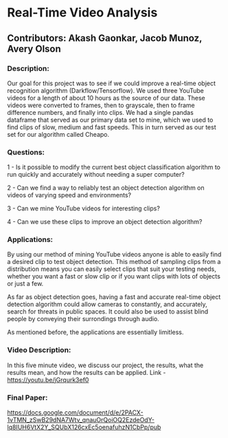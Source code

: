 # Real-Time Video Analysis  

## Contributors: Akash Gaonkar, Jacob Munoz, Avery Olson

### Description:  
Our goal for this project was to see if we could improve a real-time object recognition algorithm (Darkflow/Tensorflow). We used three YouTube videos for a length of about 10 hours as the source of our data. These videos were converted to frames, then to grayscale, then to frame difference numbers, and finally into clips. We had a single pandas dataframe that served as our primary data set to mine, which we used to find clips of slow, medium and fast speeds. This in turn served as our test set for our algorithm called Cheapo.

### Questions:  
1 - Is it possible to modify the current best object classification algorithm to run quickly and accurately without needing a super computer?

2 - Can we find a way to reliably test an object detection algorithm on videos of varying speed and environments?

3 - Can we mine YouTube videos for interesting clips?

4 - Can we use these clips to improve an object detection algorithm?  
    
### Applications:  
By using our method of mining YouTube videos anyone is able to easily find a desired clip to test object detection. This method of sampling clips from a distribution means you can easily select clips that suit your testing needs, whether you want a fast or slow clip or if you want clips with lots of objects or just a few.  

As far as object detection goes, having a fast and accurate real-time object detection algorithm could allow cameras to constantly, and accurately, search for threats in public spaces. It could also be used to assist blind people by conveying their surrondings through audio.

As mentioned before, the applications are essentially limitless.  

### Video Description:
In this five minute video, we discuss our project, the results, what the results mean, and how the results can be applied.
Link - https://youtu.be/jGrqurk3ef0

### Final Paper:  
https://docs.google.com/document/d/e/2PACX-1vTMN_zSwB29dNA7Wtv_qnauOrQoiOQ2EzdeOdY-lq8IUH6VtX2Y_SQUbX126cxEc5oenafuhzN1CbPp/pub

